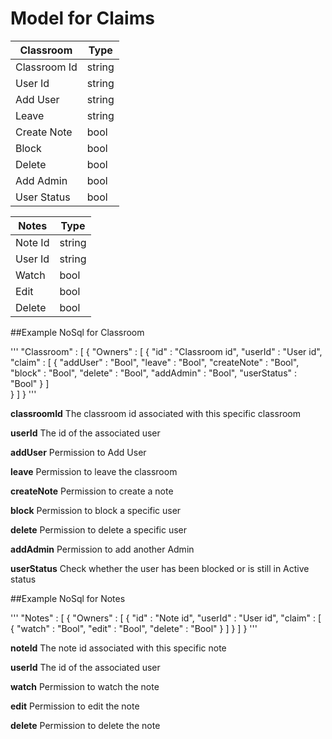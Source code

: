 # Model for Claims

| Classroom | Type |
 ----------- | ---- 
  Classroom Id | string
  User Id | string
  Add User | string 
  Leave | string 
  Create Note | bool 
  Block | bool 
  Delete | bool 
  Add Admin | bool 
  User Status | bool 


 Notes | Type
 ------ | ----
  Note Id | string
  User Id | string
  Watch | bool 
  Edit | bool 
  Delete | bool 



##Example NoSql for Classroom

'''
"Classroom" : [
    {
        "Owners" : [
            {
                "id" : "Classroom id",
                "userId" : "User id",
                "claim" : [
                    {
                        "addUser" : "Bool",
                        "leave" : "Bool",
                        "createNote" : "Bool",
                        "block" : "Bool",
                        "delete" : "Bool",
                        "addAdmin" : "Bool",
                        "userStatus" : "Bool"
                    }
                ]   
            }
        ]
    }
'''

**classroomId**
The classroom id associated with this specific classroom

**userId**
The id of the associated user

**addUser**
Permission to Add User

**leave**
Permission to leave the classroom

**createNote**
Permission to create a note

**block**
Permission to block a specific user

**delete**
Permission to delete a specific user

**addAdmin**
Permission to add another Admin

**userStatus**
Check whether the user has been blocked or is still in Active status


##Example NoSql for Notes

'''
"Notes" : [
    {
        "Owners" : [
            {
                "id" : "Note id",
                "userId" : "User id", 
                "claim" : [
                    {
                        "watch" : "Bool",
                        "edit" : "Bool",
                        "delete" : "Bool"
                    }
                ]
            }
        ]
    }
'''

**noteId**
The note id associated with this specific note

**userId**
The id of the associated user

**watch**
Permission to watch the note

**edit**
Permission to edit the note

**delete**
Permission to delete the note
